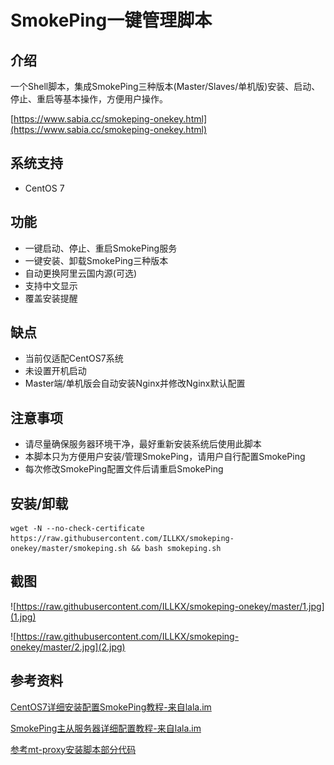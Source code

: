 # SmokePing一键管理脚本 #

## 介绍 ##
一个Shell脚本，集成SmokePing三种版本(Master/Slaves/单机版)安装、启动、停止、重启等基本操作，方便用户操作。

[https://www.sabia.cc/smokeping-onekey.html](https://www.sabia.cc/smokeping-onekey.html)

## 系统支持 ## 
* CentOS 7

## 功能 ##
- 一键启动、停止、重启SmokePing服务
- 一键安装、卸载SmokePing三种版本
- 自动更换阿里云国内源(可选)
- 支持中文显示
- 覆盖安装提醒

## 缺点 ##
- 当前仅适配CentOS7系统
- 未设置开机启动
- Master端/单机版会自动安装Nginx并修改Nginx默认配置

## 注意事项 ##
- 请尽量确保服务器环境干净，最好重新安装系统后使用此脚本
- 本脚本只为方便用户安装/管理SmokePing，请用户自行配置SmokePing
- 每次修改SmokePing配置文件后请重启SmokePing

## 安装/卸载 ##
    wget -N --no-check-certificate https://raw.githubusercontent.com/ILLKX/smokeping-onekey/master/smokeping.sh && bash smokeping.sh

## 截图 ##
![https://raw.githubusercontent.com/ILLKX/smokeping-onekey/master/1.jpg](1.jpg)

![https://raw.githubusercontent.com/ILLKX/smokeping-onekey/master/2.jpg](2.jpg)

## 参考资料 ##
[CentOS7详细安装配置SmokePing教程-来自lala.im](https://lala.im/2821.html)

[SmokePing主从服务器详细配置教程-来自lala.im](https://lala.im/2867.html)

[参考mt-proxy安装脚本部分代码](https://github.com/ToyoDAdoubi/doubi)
